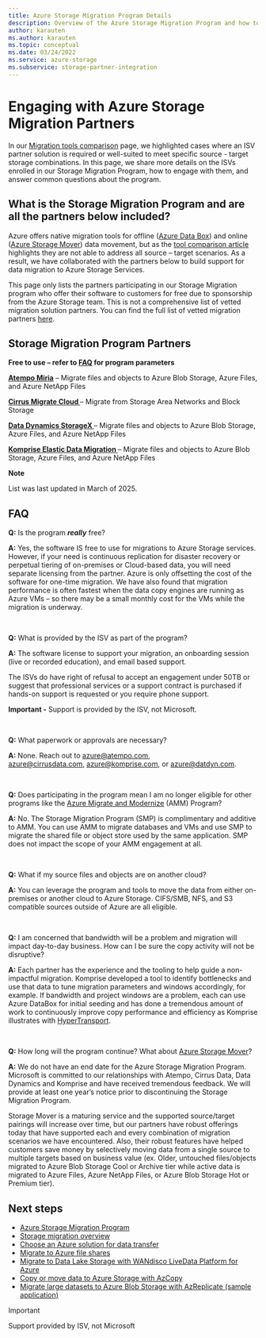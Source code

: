 ```yaml
---
title: Azure Storage Migration Program Details
description: Overview of the Azure Storage Migration Program and how to leverage it
author: karauten
ms.author: karauten
ms.topic: conceptual
ms.date: 03/24/2022
ms.service: azure-storage
ms.subservice: storage-partner-integration
---
```


# Engaging with Azure Storage Migration Partners

In our [Migration tools comparison](/azure/storage/solution-integration/validated-partners/data-management/migration-tools-comparison) page, we highlighted cases where an ISV partner solution is required or well-suited to meet specific source - target storage combinations. In this page, we share more details on the ISVs enrolled in our Storage Migration Program, how to engage with them, and answer common questions about the program.

## What is the Storage Migration Program and are all the partners below included?

Azure offers native migration tools for offline ([Azure Data Box](/azure/databox/data-box-overview)) and online ([Azure Storage Mover](/azure/storage-mover/service-overview)) data movement, but as the [tool comparison article](/azure/storage/solution-integration/validated-partners/data-management/migration-tools-comparison) highlights they are not able to address all source – target scenarios. As a result, we have collaborated with the partners below to build support for data migration to Azure Storage Services.

This page only lists the partners participating in our Storage Migration program who offer their software to customers for free due to sponsorship from the Azure Storage team. This is not a comprehensive list of vetted migration solution partners. You can find the full list of vetted migration partners [here](/azure/storage/solution-integration/validated-partners/data-management/partner-overview).

## Storage Migration Program Partners

__Free to use – refer to [FAQ]() for program parameters__

__[Atempo Miria](https://aka.ms/atempooffer)__ – Migrate files and objects to Azure Blob Storage, Azure Files, and Azure NetApp Files  

__[Cirrus Migrate Cloud ](https://aka.ms/cirrusoffer)__– Migrate from Storage Area Networks and Block Storage

__[Data Dynamics StorageX ](https://aka.ms/datdynoffer)__– Migrate files and objects to Azure Blob Storage, Azure Files, and Azure NetApp Files

__[Komprise Elastic Data Migration ](https://aka.ms/kompriseoffer)__– Migrate files and objects to Azure Blob Storage, Azure Files, and Azure NetApp Files

__Note__

List was last updated in March of 2025.

## FAQ

__Q:__ Is the program ___really___ free?

__A:__ Yes, the software IS free to use for migrations to Azure Storage services. However, if your need is continuous replication for disaster recovery or perpetual tiering of on-premises or Cloud-based data, you will need separate licensing from the partner. Azure is only offsetting the cost of the software for one-time migration. We have also found that migration performance is often fastest when the data copy engines are running as Azure VMs – so there may be a small monthly cost for the VMs while the migration is underway.

 

__Q:__ What is provided by the ISV as part of the program?

__A:__ The software license to support your migration, an onboarding session (live or recorded education), and email based support.

The ISVs do have right of refusal to accept an engagement under 50TB or suggest that professional services or a support contract is purchased if hands-on support is requested or you require phone support.

__Important -__ Support is provided by the ISV, not Microsoft.

 

__Q:__ What paperwork or approvals are necessary?

__A:__ None. Reach out to [azure@atempo.com](mailto:azure@atempo.com), [azure@cirrusdata.com](mailto:azure@cirrusdata.com), [azure@komprise.com](mailto:azure@komprise.com), or [azure@datdyn.com](mailto:azure@datdyn.com).

 

__Q:__ Does participating in the program mean I am no longer eligible for other programs like the [Azure Migrate and Modernize](https://azure.microsoft.com/en-us/solutions/migration/migrate-modernize-innovate) (AMM) Program?

__A:__ No. The Storage Migration Program (SMP) is complimentary and additive to AMM. You can use AMM to migrate databases and VMs and use SMP to migrate the shared file or object store used by the same application. SMP does not impact the scope of your AMM engagement at all.

 

__Q:__ What if my source files and objects are on another cloud?

__A:__ You can leverage the program and tools to move the data from either on-premises or another cloud to Azure Storage. CIFS/SMB, NFS, and S3 compatible sources outside of Azure are all eligible.

 

__Q:__ I am concerned that bandwidth will be a problem and migration will impact day-to-day business. How can I be sure the copy activity will not be disruptive?

__A:__ Each partner has the experience and the tooling to help guide a non-impactful migration. Komprise developed a tool to identify bottlenecks and use that data to tune migration parameters and windows accordingly, for example. If bandwidth and project windows are a problem, each can use Azure DataBox for initial seeding and has done a tremendous amount of work to continuously improve copy performance and efficiency as Komprise illustrates with [HyperTransport](https://www.komprise.com/blog/komprise-hypertransfer-is-here-turbocharge-your-cloud-migrations/).

 

__Q:__ How long will the program continue? What about [Azure Storage Mover](/azure/storage-mover/service-overview)?

__A:__ We do not have an end date for the Azure Storage Migration Program. Microsoft is committed to our relationships with Atempo, Cirrus Data, Data Dynamics and Komprise and have received tremendous feedback. We will provide at least one year’s notice prior to discontinuing the Storage Migration Program.

Storage Mover is a maturing service and the supported source/target pairings will increase over time, but our partners have robust offerings today that have supported each and every combination of migration scenarios we have encountered. Also, their robust features have helped customers save money by selectively moving data from a single source to multiple targets based on business value (ex. Older, untouched files/objects migrated to Azure Blob Storage Cool or Archive tier while active data is migrated to Azure Files, Azure NetApp Files, or Azure Blob Storage Hot or Premium tier).

## Next steps

- [Azure Storage Migration Program](https://www.microsoft.com/en-us/us-partner-blog/2022/02/23/new-azure-file-migration-program-streamlines-unstructured-data-migration/)
- [Storage migration overview](../../../common/storage-migration-overview.md)
- [Choose an Azure solution for data transfer](../../../common/storage-choose-data-transfer-solution.md?toc=/azure/storage/blobs/toc.json)
- [Migrate to Azure file shares](../../../files/storage-files-migration-overview.md)
- [Migrate to Data Lake Storage with WANdisco LiveData Platform for Azure](../../../blobs/migrate-gen2-wandisco-live-data-platform.md)
- [Copy or move data to Azure Storage with AzCopy](../../../common/storage-use-azcopy-v10.md)
- [Migrate large datasets to Azure Blob Storage with AzReplicate (sample application)](/samples/azure/azreplicate/azreplicate/)

> [!IMPORTANT]
> Support provided by ISV, not Microsoft
